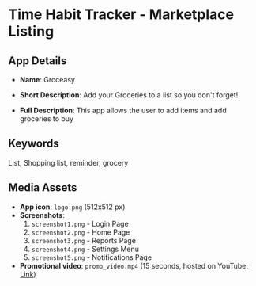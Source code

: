# Time Habit Tracker - Marketplace Listing

## App Details
- **Name**: Groceasy
- **Short Description**: Add your Groceries to a list so you don't forget!

- **Full Description**:
  This app allows the user to add items and add groceries to buy

## Keywords
List, Shopping list, reminder, grocery


## Media Assets
- **App icon**: `logo.png` (512x512 px)
- **Screenshots**:
  1. `screenshot1.png` - Login Page
  2. `screenshot2.png` - Home Page
  3. `screenshot3.png` - Reports Page
  4. `screenshot4.png` - Settings Menu
  5. `screenshot5.png` - Notifications Page
- **Promotional video**: `promo_video.mp4` (15 seconds, hosted on YouTube: [Link](https://youtube.com/example))